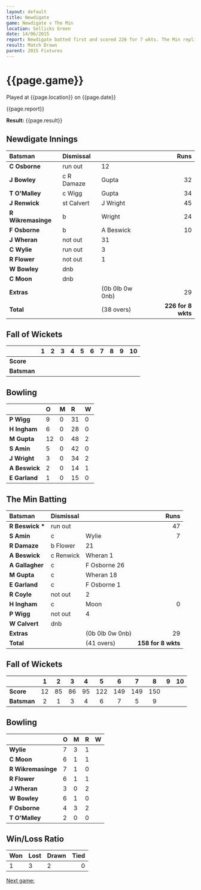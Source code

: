 ```yaml
---
layout: default
title: Newdigate
game: Newdigate v The Min
location: Sellicks Green
date: 14/06/2015
report: Newdigate batted first and scored 226 for 7 wkts. The Min replied with 158 for 8 wkts
result: Match Drawn
parent: 2015 Fixtures
---
```


# {{page.game}}

Played at {{page.location}} on {{page.date}}

{{page.report}}

**Result:** {{page.result}}

## Newdigate Innings

| Batsman | Dismissal |  | Runs |
|:---|:---|---|---:|
| **C Osborne** | run out | 12 | 
| **J Bowley** | c R Damaze | Gupta | 32 | 
| **T O'Malley** | c Wigg | Gupta | 34 | 
| **J Renwick** | st Calvert | J Wright | 45 | 
| **R Wikremasinge** | b | Wright | 24 | 
| **F Osborne** | b | A Beswick | 10 | 
| **J Wheran** | not out | 31 | 
| **C Wylie** | run out | 3 | 
| **R Flower** | not out | 1 | 
| **W Bowley** | dnb | 
| **C Moon** | dnb | 
| **Extras** | | (0b 0lb 0w 0nb) | 29 | 
| **Total** | | (38 overs) | **226 for 8 wkts** |

## Fall of Wickets

| | 1 | 2 | 3 | 4 | 5 | 6 | 7 | 8 | 9 | 10 |
|---|:---:|:---:|:---:|:---:|:---:|:---:|:---:|:---:|:---:|:---:|
| **Score** |  |  |  |  |  |  |  |  |  |  |
| **Batsman** |  |  |  |  |  |  |  |  |  |  |

## Bowling

| | O | M | R | W |
|---|:---|:---|:---|:---|
| **P Wigg** | 9 | 0 | 31 | 0 | 
| **H Ingham** | 6 | 0 | 28 | 0 | 
| **M Gupta** | 12 | 0 | 48 | 2 | 
| **S Amin** | 5 | 0 | 42 | 0 | 
| **J Wright** | 3 | 0 | 34 | 2 | 
| **A Beswick** | 2 | 0 | 14 | 1 | 
| **E Garland** | 1 | 0 | 15 | 0 |

## The Min Batting 

| Batsman | Dismissal |  | Runs |
|:---|:---|---|---:|
| **R Beswick &#42;** |  run out |  | 47 |
| **S Amin** | c | Wylie | 7 |
| **R Damaze** | b Flower | 21 |
| **A Beswick** | c Renwick | Wheran 1 |
| **A Gallagher** | c | F Osborne 26 |
| **M Gupta** | c | Wheran 18 |
| **E Garland** | c | F Osborne 1 |
| **R Coyle** | not out | 2 |
| **H Ingham** | c | Moon | 0 |
| **P Wigg** | not out |  4 |
| **W Calvert** | dnb  |
| **Extras** | | (0b 0lb 0w 0nb) | 29 | 
| **Total** | | (41 overs) | **158 for 8 wkts** |

## Fall of Wickets

| | 1 | 2 | 3 | 4 | 5 | 6 | 7 | 8 | 9 | 10 |
|---|:---:|:---:|:---:|:---:|:---:|:---:|:---:|:---:|:---:|:---:|
| **Score** | 12 | 85 | 86 | 95 | 122 | 149 | 149 | 150 |  |  |
| **Batsman** | 2 | 1 | 3 | 4 | 6 | 7 | 5 | 9 |  |  |

## Bowling

| | O | M | R | W |
|---|:---|:---|:---|:---|
| **Wylie** | 7 | 3 | 1 | 
| **C Moon** | 6 | 1 | 1 |
| **R Wikremasinge** | 7 | 1 | 0 |
| **R Flower** | 6 | 1 | 1 |
| **J Wheran** | 3 | 0 | 2 | 
| **W Bowley** | 6 | 1 | 0 | 
| **F Osborne** | 4 | 3 | 2 | 
| **T O'Malley** | 2 | 0 | 0 | 

## Win/Loss Ratio

| Won | Lost | Drawn | Tied |
|:---|:---|:---|---:|
| 1 | 3 | 2 | 0 |

[Next game:]({{page.next}})